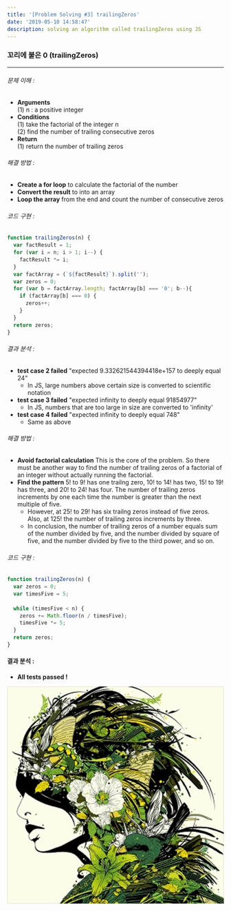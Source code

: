 ```yaml
---
title: '[Problem Solving #3] trailingZeros'
date: '2019-05-10 14:58:47'
description: solving an algorithm called trailingZeros using JS
---
```

### 꼬리에 붙은 0 (trailingZeros)
--- 
###### 문제 이해 :
  * **Arguments**  
  (1) n : a positive integer  
  * **Conditions**  
  (1)  take the factorial of the integer n  
  (2)  find the number of trailing consecutive zeros
  * **Return**  
  (1) return the number of trailing zeros

###### 해결 방법 :  

* **Create a for loop** to calculate the factorial of the number
* **Convert the result** to into an array
* **Loop the array** from the end and count the number of consecutive zeros  

###### 코드 구현 :  
  ```javascript
  function trailingZeros(n) {
    var factResult = 1;
    for (var i = n; i > 1; i--) {
      factResult *= i;
    }
    var factArray = (`${factResult}`).split('');
    var zeros = 0;
    for (var b = factArray.length; factArray[b] === '0'; b--){
      if (factArray[b] === 0) {
        zeros++;
      }
    }
    return zeros;
  }
  ``` 

###### 결과 분석 : 
  * **test case 2 failed** "expected 9.332621544394418e+157 to deeply equal 24"  
    * In JS, large numbers above certain size is converted to scientific notation
  * **test case 3 failed** "expected infinity to deeply equal 91854977"  
    * In JS, numbers that are too large in size are converted to 'infinity'
  * **test case 4 failed** "expected infinity to deeply equal 748"  
    * Same as above
    

###### 해결 방법 : 
  * **Avoid factorial calculation** This is the core of the problem. So there must be another way to find the number of trailing zeros of a factorial of an integer without actually running the factorial.
  * **Find the pattern** 5! to 9! has one trailng zero, 10! to 14! has two, 15! to 19! has three, and 20! to 24! has four. The number of trailing zeros increments by one each time the number is greater than the next multiple of five.
    * However, at 25! to 29! has six trailng zeros instead of five zeros. Also, at 125! the number of trailing zeros increments by three.  
    * In conclusion, the number of trailing zeros of a number equals sum of the number divided by five, and the number divided by square of five, and the number divided by five to the third power, and so on.

###### 코드 구현 : 
```javascript
function trailingZeros(n) {
  var zeros = 0;
  var timesFive = 5;

  while (timesFive < n) {
    zeros += Math.floor(n / timesFive);
    timesFive *= 5;
  }
  return zeros;
}
```
#### 결과 분석 : 

  * **All tests passed !** 

  ![djokawari](djokawari.jpg "dj okawari's album art")